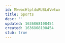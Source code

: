 ```yaml
---
id: MkwocHlplduRUBLdVwtwx
title: Sports
desc: ''
updated: 1636868108454
created: 1636868108454
stub: true
---
```


